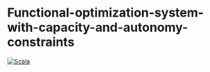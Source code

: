 # Functional-optimization-system-with-capacity-and-autonomy-constraints

[![Scala](https://img.shields.io/badge/Scala-E62325?logo=scala&logoColor=white&style=for-the-badge)](https://docs.scala-lang.org/)